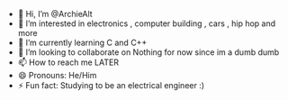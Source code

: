 - 👋 Hi, I’m @ArchieAlt
- 👀 I’m interested in electronics , computer building , cars , hip hop and more
- 🌱 I’m currently learning C and C++
- 💞️ I’m looking to collaborate on Nothing for now since im a dumb dumb
- 📫 How to reach me LATER
- 😄 Pronouns: He/Him
- ⚡ Fun fact: Studying to be an electrical engineer :)

<!---
ArchieAlt/ArchieAlt is a ✨ special ✨ repository because its `README.md` (this file) appears on your GitHub profile.
You can click the Preview link to take a look at your changes.
--->
